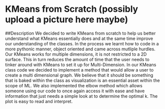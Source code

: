 # KMeans from Scratch (possibly upload a picture here maybe)

##Description
We decided to write KMeans from scratch to help us better understand what KMeans essentially does and at the same time improve our understanding of the classes. In the process we learnt how to code in a more pythonic manner, object oriented and came across mutliple hurdles. 
Our KMeans works for multiple dimensions, it is not restricted to a 2D surface. This in turn reduces the amount of time that the user needs to tinker around with KMeans to set it up for Multi-Dimension.
In our KMeans class code we decided to implement a method that would allow a user to create a multi dimensional graph. We believe that it should be something that is baked within the class as visualization is an essential asset within the scope of ML. 
We also implemented the elbow method which allows someone using our code to once again access it with ease and have information that just needs a simple look at to determine the optimal k. The plot is easy to read and interpret.



